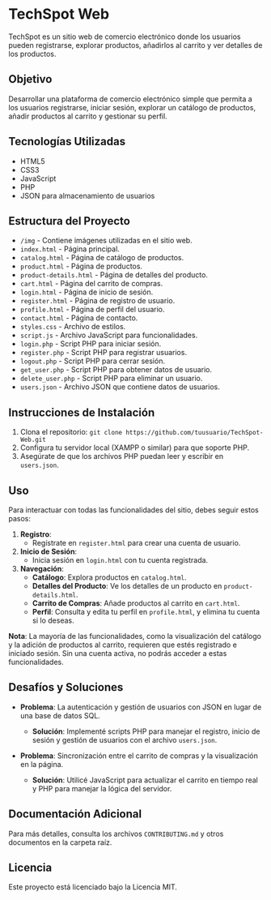 # TechSpot Web

TechSpot es un sitio web de comercio electrónico donde los usuarios pueden registrarse, explorar productos, añadirlos al carrito y ver detalles de los productos. 

## Objetivo

Desarrollar una plataforma de comercio electrónico simple que permita a los usuarios registrarse, iniciar sesión, explorar un catálogo de productos, añadir productos al carrito y gestionar su perfil.

## Tecnologías Utilizadas

- HTML5
- CSS3
- JavaScript
- PHP
- JSON para almacenamiento de usuarios

## Estructura del Proyecto

- `/img` - Contiene imágenes utilizadas en el sitio web.
- `index.html` - Página principal.
- `catalog.html` - Página de catálogo de productos.
- `product.html` - Página de productos.
- `product-details.html` - Página de detalles del producto.
- `cart.html` - Página del carrito de compras.
- `login.html` - Página de inicio de sesión.
- `register.html` - Página de registro de usuario.
- `profile.html` - Página de perfil del usuario.
- `contact.html` - Página de contacto.
- `styles.css` - Archivo de estilos.
- `script.js` - Archivo JavaScript para funcionalidades.
- `login.php` - Script PHP para iniciar sesión.
- `register.php` - Script PHP para registrar usuarios.
- `logout.php` - Script PHP para cerrar sesión.
- `get_user.php` - Script PHP para obtener datos de usuario.
- `delete_user.php` - Script PHP para eliminar un usuario.
- `users.json` - Archivo JSON que contiene datos de usuarios.

## Instrucciones de Instalación

1. Clona el repositorio: `git clone https://github.com/tuusuario/TechSpot-Web.git`
2. Configura tu servidor local (XAMPP o similar) para que soporte PHP.
3. Asegúrate de que los archivos PHP puedan leer y escribir en `users.json`.

## Uso

Para interactuar con todas las funcionalidades del sitio, debes seguir estos pasos:

1. **Registro**:
   - Regístrate en `register.html` para crear una cuenta de usuario.
2. **Inicio de Sesión**:
   - Inicia sesión en `login.html` con tu cuenta registrada.
3. **Navegación**:
   - **Catálogo**: Explora productos en `catalog.html`.
   - **Detalles del Producto**: Ve los detalles de un producto en `product-details.html`.
   - **Carrito de Compras**: Añade productos al carrito en `cart.html`.
   - **Perfil**: Consulta y edita tu perfil en `profile.html`, y elimina tu cuenta si lo deseas.

**Nota**: La mayoría de las funcionalidades, como la visualización del catálogo y la adición de productos al carrito, requieren que estés registrado e iniciado sesión. Sin una cuenta activa, no podrás acceder a estas funcionalidades.

## Desafíos y Soluciones

- **Problema**: La autenticación y gestión de usuarios con JSON en lugar de una base de datos SQL.
  - **Solución**: Implementé scripts PHP para manejar el registro, inicio de sesión y gestión de usuarios con el archivo `users.json`.

- **Problema**: Sincronización entre el carrito de compras y la visualización en la página.
  - **Solución**: Utilicé JavaScript para actualizar el carrito en tiempo real y PHP para manejar la lógica del servidor.

## Documentación Adicional

Para más detalles, consulta los archivos `CONTRIBUTING.md` y otros documentos en la carpeta raíz.

## Licencia

Este proyecto está licenciado bajo la Licencia MIT.
